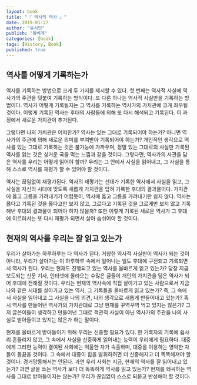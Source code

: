 ```yaml
---
layout: book
title: "『 역사의 역사 』"
date: 2019-01-27
author: "유시민"
publish: "돌베게"
categories: [book]
tags: [History, Book]
published: true
---
```


## 역사를 어떻게 기록하는가

역사를 기록하는 방법으로 크게 두 가지를 제시할 수 있다. 첫 번째는 역사적 사실에 역사가의 주관을 덧붙여 기록하는 방식이다. 또 다른 하나는 역사적 사실만을 기록하는 방법이다. 역사가 어떻게 기록될지는 그 역사를 기록하는 역사가의 가치관에 크게 좌우될 것이다. 이렇게 기록된 역사는 후대의 사람들에 의해 또 다시 해석되고 기록된다. 이 과정에서 새로운 가치관이 추가된다.

그렇다면 나의 가치관은 어떠한가? 역사는 있는 그대로 기록되어야 하는가? 아니면 역사가의 주관에 의해 새로운 의미를 부여받아 기록되어야 하는가? 개인적인 생각으로 역사를 있는 그대로 기록하는 것은 불가능에 가까우며, 정말 있는 그대로의 사실만 기록된 역사를 읽는 것은 싱거운 국을 먹는 느낌과 같을 것이다. 그렇다면, 역사가의 사관을 담은 역사를 우리는 어떻게 읽어야 할까? 우리는 그 안에서 사실을 읽어내고, 그 사실을 통해 스스로 역사를 재평가 할 수 있어야 할 것이다.

역사는 끊임없이 재평가된다. 역사의 재평가는 선대가 기록한 역사에서 사실을 읽고, 그 사실을 자신의 시대에 맞도록 새롭게 가치관을 입혀 기록한 후대의 결과물이다. 가치관에 옳고 그름을 가려내기가 어렵듯이, 역사에 옳고 그름을 가려내기란 쉽지 않다. 역사는 옳다고 기록된 것을 옳다고만 보지 않고, 그르다고 기록된 것을 그르게만 보지 않고 기록해낸 후대의 결과물이 되어야 하지 않을까? 또한 이렇게 기록된 새로운 역사가 그 후대에 이르러서는 또 다시 재평가 되면서 살아 숨쉬어야 할 것이다.

## 현재의 역사를 우리는 잘 읽고 있는가

우리가 살아가는 하루하루는 다 역사가 된다. 거창한 역사적 사실만이 역사가 되는 것이 아니라, 우리가 살아가는 이 하루하루 속에서 일어나는 일도 후대에 구전되고 기록되면서 역사가 된다. 우리는 현재도 진행되고 있는 역사를 올바르게 읽고 있는가? 당장 지금 보도되는 신문 기사, 인터넷에 올라오는 수많은 글들이 개인의 가치관을 담은 역사가 되어 후대에 전해질 것이다. 우리는 현재의 역사속에 직접 살아가고 있는 사람으로서 지금 나와 같은 시대를 살아가고 있는 역사, 그 기록들을 올바르게 읽고 있는가? 즉, 그 속에서 사실을 읽어내고 그 사실을 나의 의견, 나의 생각으로 새롭게 만들어내고 있는가? 혹시 역사를 만들어낸 역사가의 가치관대로 그냥 현재를 꾸역꾸역 먹고 있지는 않은가? 그저 글쓴이들이 생각하고 만들어낸 그대로 객관적 사실이 아닌 역사가의 주관을 나의 사실로 받아들이고 있지는 않은가 하는 말이다.

현재를 올바르게 받아들이기 위해 우리는 신중할 필요가 있다. 한 기록자의 기록에 쉽사리 흔들리지 않고, 그 속에서 사실을 신중하게 읽어내는 능력이 우리에게 필요하다. 대중에게 그러한 능력이 결여된 사회에는 억울한 자가 속출하며, 대중을 이용하는 영악한 자들이 들끓을 것이다. 그 속에서 대중이 힘을 발휘하려면 더 신중해지고 더 똑똑해져야 할 것이다. 경거망동해서는 안된다. 과연 우리 사회는 지금, 현재의 역사를 잘 읽어내고 있는가? 과연 글을 쓰는 역사가 보다 더 똑똑하게 역사를 읽고 있는가? 현재를 왜곡하는 역사를 그대로 받아들이지는 않는가? 우리가 끊임없이 스스로 되묻고 반성해야 할 것이다.
